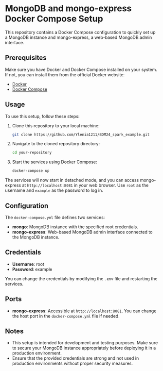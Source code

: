 # MongoDB and mongo-express Docker Compose Setup

This repository contains a Docker Compose configuration to quickly set up a MongoDB instance and mongo-express, a web-based MongoDB admin interface. 

## Prerequisites

Make sure you have Docker and Docker Compose installed on your system. If not, you can install them from the official Docker website:

- [Docker](https://docs.docker.com/get-docker/)
- [Docker Compose](https://docs.docker.com/compose/install/)

## Usage

To use this setup, follow these steps:

1. Clone this repository to your local machine:

    ```bash
    git clone https://github.com/Ylenia1211/BDM24_spark_example.git
    ```

2. Navigate to the cloned repository directory:

    ```bash
    cd your-repository
    ```

3. Start the services using Docker Compose:

    ```bash
    docker-compose up 
    ```

The services will now start in detached mode, and you can access mongo-express at `http://localhost:8081` in your web browser. Use `root` as the username and `example` as the password to log in.

## Configuration

The `docker-compose.yml` file defines two services:

- **mongo**: MongoDB instance with the specified root credentials.
- **mongo-express**: Web-based MongoDB admin interface connected to the MongoDB instance.

## Credentials

- **Username**: root
- **Password**: example

You can change the credentials by modifying the `.env` file and restarting the services.

## Ports

- **mongo-express**: Accessible at `http://localhost:8081`. You can change the host port in the `docker-compose.yml` file if needed.

## Notes

- This setup is intended for development and testing purposes. Make sure to secure your MongoDB instance appropriately before deploying it in a production environment.
- Ensure that the provided credentials are strong and not used in production environments without proper security measures.
